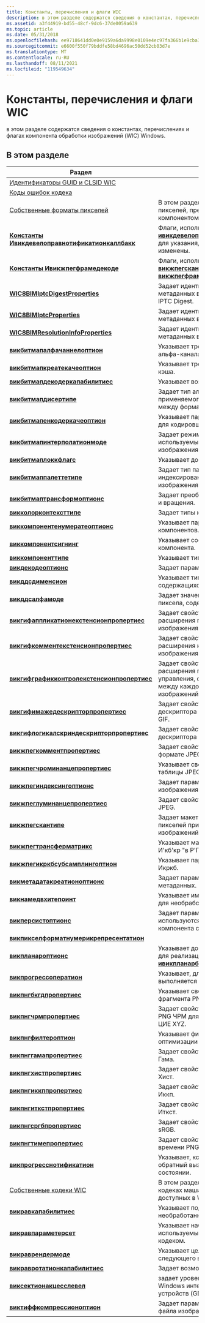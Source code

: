 ```yaml
---
title: Константы, перечисления и флаги WIC
description: в этом разделе содержатся сведения о константах, перечислениях и флагах компонента обработки изображений (WIC) Windows.
ms.assetid: a3f44919-bd55-48cf-9dc6-37de0059a639
ms.topic: article
ms.date: 05/31/2018
ms.openlocfilehash: ee9718641dd0e0e9159a6da9998e0109e4ec97fa366b1e9cba35f9d5f1065ac9
ms.sourcegitcommit: e6600f550f79bddfe58bd4696ac50dd52cb03d7e
ms.translationtype: MT
ms.contentlocale: ru-RU
ms.lasthandoff: 08/11/2021
ms.locfileid: "119549634"
---
```

# <a name="wic-constants-enumerations-and-flags"></a>Константы, перечисления и флаги WIC

в этом разделе содержатся сведения о константах, перечислениях и флагах компонента обработки изображений (WIC) Windows.

## <a name="in-this-section"></a>В этом разделе



| Раздел                                                                                                              | Описание                                                                                                                                                     |
|--------------------------------------------------------------------------------------------------------------------|-----------------------------------------------------------------------------------------------------------------------------------------------------------------|
| [Идентификаторы GUID и CLSID WIC](-wic-guids-clsids.md)<br/>                                                           |                                                                                                                                                                 |
| [Коды ошибок кодека](-wic-codec-error-codes.md)<br/>                                                         |                                                                                                                                                                 |
| [Собственные форматы пикселей](-wic-codec-native-pixel-formats.md)<br/>                                             | В этом разделе описываются форматы пикселей, предоставляемые компонентом WIC.<br/>                                                                                          |
| [**Константы Ивикдевелоправнотификатионкаллбакк**](-wic-codec-iwicdeveloprawnotification-constants.md)<br/> | Флаги, используемые [**ивикдевелоправнотификатионкаллбакк**](/windows/desktop/api/Wincodec/nn-wincodec-iwicdeveloprawnotificationcallback) для указания, какие элементы были изменены.<br/> |
| [**Константы Ивикжпегфрамедекоде**](iwicjpegframedecode-constants.md)<br/>                                  | Флаги, используемые [**викжпегсканхеадер**](/windows/desktop/api/wincodec/ns-wincodec-wicjpegscanheader) и [**викжпегфрамехеадер**](/windows/desktop/api/wincodec/ns-wincodec-wicjpegframeheader).<br/>                               |
| [**WIC8BIMIptcDigestProperties**](/windows/desktop/api/Wincodec/ne-wincodec-wic8bimiptcdigestproperties)<br/>                           | Задает идентификаторы элементов метаданных в блоке метаданных 8BIM IPTC Digest.<br/>                                                               |
| [**WIC8BIMIptcProperties**](/windows/desktop/api/Wincodec/ne-wincodec-wic8bimiptcproperties)<br/>                                       | Задает идентификаторы элементов метаданных в блоке 8BIM IPTC.<br/>                                                                               |
| [**WIC8BIMResolutionInfoProperties**](/windows/desktop/api/Wincodec/ne-wincodec-wic8bimresolutioninfoproperties)<br/>                   | Задает идентификаторы элементов метаданных в блоке 8BIMResolutionInfo.<br/>                                                                      |
| [**викбитмапалфачаннелоптион**](/windows/desktop/api/Wincodec/ne-wincodec-wicbitmapalphachanneloption)<br/>                           | Указывает требуемое использование альфа-канала.<br/>                                                                                                           |
| [**викбитмапкреатекачеоптион**](/windows/desktop/api/Wincodec/ne-wincodec-wicbitmapcreatecacheoption)<br/>                             | Указывает требуемое использование кэша.<br/>                                                                                                                   |
| [**викбитмапдекодеркапабилитиес**](/windows/desktop/api/Wincodec/ne-wincodec-wicbitmapdecodercapabilities)<br/>                         | Указывает возможности декодера.<br/>                                                                                                           |
| [**викбитмапдисертипе**](/windows/desktop/api/Wincodec/ne-wincodec-wicbitmapdithertype)<br/>                                           | Задает тип алгоритма [сглаживания](/windows) , применяемого при преобразовании между форматами изображений.<br/>                                               |
| [**викбитмапенкодеркачеоптион**](/windows/desktop/api/Wincodec/ne-wincodec-wicbitmapencodercacheoption)<br/>                           | Указывает параметры кэша, доступные для кодировщика.<br/>                                                                                                |
| [**викбитмапинтерполатионмоде**](/windows/desktop/api/Wincodec/ne-wincodec-wicbitmapinterpolationmode)<br/>                             | Задает режим выборки или фильтрации, используемый при масштабировании изображения.<br/>                                                                               |
| [**викбитмаплоккфлагс**](/windows/desktop/api/Wincodec/ne-wincodec-wicbitmaplockflags)<br/>                                             | Указывает доступ к [**ивикбитмап**](/windows/desktop/api/Wincodec/nn-wincodec-iwicbitmap).<br/>                                                                                  |
| [**викбитмаппалеттетипе**](/windows/desktop/api/Wincodec/ne-wincodec-wicbitmappalettetype)<br/>                                         | Задает тип палитры, используемой для индексированного формата изображения.<br/>                                                                                      |
| [**викбитмаптрансформоптионс**](/windows/desktop/api/Wincodec/ne-wincodec-wicbitmaptransformoptions)<br/>                               | Задает преобразования перелистывания и вращения.<br/>                                                                                                          |
| [**викколорконтексттипе**](/windows/desktop/api/Wincodec/ne-wincodec-wiccolorcontexttype)<br/>                                           | Задает типы контекста цвета.<br/>                                                                                                                   |
| [**виккомпонентенумератеоптионс**](/windows/desktop/api/Wincodec/ne-wincodec-wiccomponentenumerateoptions)<br/>                         | Указывает параметры перечисления компонентов.<br/>                                                                                                             |
| [**виккомпонентсигнинг**](/windows/desktop/api/Wincodec/ne-wincodec-wiccomponentsigning)<br/>                                           | Указывает состояние подписи компонента.<br/>                                                                                                              |
| [**виккомпоненттипе**](/windows/desktop/api/Wincodec/ne-wincodec-wiccomponenttype)<br/>                                                 | Указывает тип компонента WIC.<br/>                                                                                                                 |
| [**викдекодеоптионс**](/windows/desktop/api/Wincodec/ne-wincodec-wicdecodeoptions)<br/>                                                 | Задает параметры декодирования.<br/>                                                                                                                            |
| [**викддсдименсион**](/windows/desktop/api/Wincodec/ne-wincodec-wicddsdimension)<br/>                                                              | Указывает тип измерения данных, содержащихся в образе DDS.<br/>                                                                                     |
| [**викддсалфамоде**](/windows/desktop/api/Wincodec/ne-wincodec-wicddsalphamode)<br/>                                                              | Задает значение компонентов цвета пиксела, содержащихся в образе DDS.<br/>                                                                |
| [**викгифаппликатионекстенсионпропертиес**](/windows/desktop/api/Wincodec/ne-wincodec-wicgifapplicationextensionproperties)<br/>         | Задает свойства метаданных расширения приложения для изображения в формате GIF.<br/>                                               |
| [**викгифкомментекстенсионпропертиес**](/windows/desktop/api/Wincodec/ne-wincodec-wicgifcommentextensionproperties)<br/>                 | Задает свойства метаданных расширения комментария для изображения в формате GIF.<br/>                                                                                 |
| [**викгифграфикконтролекстенсионпропертиес**](/windows/desktop/api/Wincodec/ne-wincodec-wicgifgraphiccontrolextensionproperties)<br/>   | Задает свойства метаданных расширения графического элемента управления, определяющие переходы между каждой анимацией кадра для изображений GIF.<br/>                 |
| [**викгифимажедескрипторпропертиес**](/windows/desktop/api/Wincodec/ne-wincodec-wicgifimagedescriptorproperties)<br/>                   | Задает свойства метаданных дескриптора изображения для кадров GIF.<br/>                                                                                   |
| [**викгифлогикалскриндескрипторпропертиес**](/windows/desktop/api/Wincodec/ne-wincodec-wicgiflogicalscreendescriptorproperties)<br/>   | Задает свойства логического дескриптора экрана для метаданных GIF.<br/>                                                                                 |
| [**викжпегкомментпропертиес**](/windows/desktop/api/Wincodec/ne-wincodec-wicjpegcommentproperties)<br/>                                 | Задает свойства комментариев в формате JPEG.<br/>                                                                                                               |
| [**викжпегчроминанцепропертиес**](/windows/desktop/api/Wincodec/ne-wincodec-wicjpegchrominanceproperties)<br/>                         | Указывает свойство чроминанце таблицы JPEG.<br/>                                                                                                       |
| [**викжпегиндексингоптионс**](/windows/desktop/api/wincodec/ne-wincodec-wicjpegindexingoptions)<br/>                                                | Задает параметры для индексирования изображения JPEG. <br/>                                                                                                    |
| [**викжпеглуминанцепропертиес**](/windows/desktop/api/Wincodec/ne-wincodec-wicjpegluminanceproperties)<br/>                             | Задает свойство таблицы светимости JPEG.<br/>                                                                                                         |
| [**викжпегскантипе**](/windows/desktop/api/wincodec/ne-wincodec-wicjpegscantype)<br/>                                                              | Задает макет памяти для данных пикселей при сканировании изображений в формате JPEG. <br/>                                                                                     |
| [**викжпегтрансферматрикс**](/windows/desktop/api/wincodec/ne-wincodec-wicjpegtransfermatrix)<br/>                                                  | Указывает матрицу преобразования из И'кб'кр "в Р'Г'Б". <br/>                                                                                                |
| [**викжпегикркбсубсамплингоптион**](/windows/desktop/api/Wincodec/ne-wincodec-wicjpegycrcbsubsamplingoption)<br/>                       | Указывает параметры подвыборки JPEG Икркб. <br/>                                                                                                       |
| [**викметадатакреатионоптионс**](/windows/desktop/api/Wincodecsdk/ne-wincodecsdk-wicmetadatacreationoptions)<br/>                             | Задает параметры создания метаданных.<br/>                                                                                                                 |
| [**викнамедвхитепоинт**](/windows/desktop/api/Wincodec/ne-wincodec-wicnamedwhitepoint)<br/>                                             | Указывает именованные балансы белого для необработанных изображений.<br/>                                                                                                       |
| [**викперсистоптионс**](/windows/desktop/api/Wincodecsdk/ne-wincodecsdk-wicpersistoptions)<br/>                                               | Задает параметры WIC, которые используются при инициализации компонента с потоком.<br/>                                                                     |
| [**викпикселформатнумерикрепресентатион**](/windows/desktop/api/Wincodec/ne-wincodec-wicpixelformatnumericrepresentation)<br/>           |                                                                                                                                                                 |
| [**викпланароптионс**](/windows/desktop/api/Wincodec/ne-wincodec-wicplanaroptions)<br/>                                                            | Указывает дополнительные параметры для реализации [**ивикпланарбитмапсаурцетрансформ**](/windows/desktop/api/Wincodec/nn-wincodec-iwicplanarbitmapsourcetransform) . <br/>                       |
| [**викпрогрессоператион**](/windows/desktop/api/Wincodec/ne-wincodec-wicprogressoperation)<br/>                                         | Указывает, для каких операций выполняется получение уведомлений.<br/>                                                                                      |
| [**викпнгбкгдпропертиес**](/windows/desktop/api/Wincodec/ne-wincodec-wicpngbkgdproperties)<br/>                                         | Указывает свойства метаданных фрагмента PNG (Бкгд).<br/>                                                           |
| [**викпнгчрмпропертиес**](/windows/desktop/api/Wincodec/ne-wincodec-wicpngchrmproperties)<br/>                                         | Задает свойства метаданных фрагмента PNG ЧРМ для цветового изображения ЦИЕ XYZ.<br/>                                                                           |
| [**викпнгфилтероптион**](/windows/desktop/api/Wincodec/ne-wincodec-wicpngfilteroption)<br/>                                             | Указывает фильтры PNG, доступные для оптимизации сжатия.<br/>                                                                                    |
| [**викпнггамапропертиес**](/windows/desktop/api/Wincodec/ne-wincodec-wicpnggamaproperties)<br/>                                         | Задает свойства метаданных блока PNG Гама.<br/>                                                                                                    |
| [**викпнгхистпропертиес**](/windows/desktop/api/Wincodec/ne-wincodec-wicpnghistproperties)<br/>                                         | Задает свойства метаданных блока PNG Хист.<br/>                                                                                                    |
| [**викпнгиккппропертиес**](/windows/desktop/api/Wincodec/ne-wincodec-wicpngiccpproperties)<br/>                                         | Задает свойства метаданных блока PNG Иккп.<br/>                                                                                                    |
| [**викпнгиткстпропертиес**](/windows/desktop/api/Wincodec/ne-wincodec-wicpngitxtproperties)<br/>                                         | Задает свойства метаданных блока PNG Иткст.<br/>                                                                                                    |
| [**викпнгсргбпропертиес**](/windows/desktop/api/Wincodec/ne-wincodec-wicpngsrgbproperties)<br/>                                         | Задает свойства метаданных блока PNG sRGB.<br/>                                                                                                    |
| [**викпнгтимепропертиес**](/windows/desktop/api/Wincodec/ne-wincodec-wicpngtimeproperties)<br/>                                         | Задает свойства метаданных фрагмента времени PNG.<br/>                                                                                                    |
| [**викпрогресснотификатион**](/windows/desktop/api/Wincodec/ne-wincodec-wicprogressnotification)<br/>                                   | Указывает, когда должен вызываться обратный вызов уведомления о состоянии.<br/>                                                                                  |
| [Собственные кодеки WIC](native-wic-codecs.md)<br/>                                                              | В этом разделе содержатся сведения о кодеках машинного копирования, доступных в WIC.<br/>                                                                  |
| [**викравкапабилитиес**](/windows/desktop/api/Wincodec/ne-wincodec-wicrawcapabilities)<br/>                                             | Указывает поддержку возможностей необработанного изображения.<br/>                                                                                                     |
| [**викравпараметерсет**](/windows/desktop/api/Wincodec/ne-wincodec-wicrawparameterset)<br/>                                             | Указывает набор параметров, используемый необработанным кодеком.<br/>                                                                                                     |
| [**викраврендермоде**](/windows/desktop/api/Wincodec/ne-wincodec-wicrawrendermode)<br/>                                                 | Указывает цель визуализации следующего вызова [**CopyPixels**](/windows/desktop/api/Wincodec/nf-wincodec-iwicbitmapsource-copypixels) . <br/>                                          |
| [**викравротатионкапабилитиес**](/windows/desktop/api/Wincodec/ne-wincodec-wicrawrotationcapabilities)<br/>                             | Задает возможности вращения кодека.<br/>                                                                                                    |
| [**виксектионакцесслевел**](/windows/desktop/api/Wincodec/ne-wincodec-wicsectionaccesslevel)<br/>                                       | задает уровень доступа раздела Windows интерфейс графических устройств (GDI).<br/>                                                                     |
| [**виктиффкомпрессионоптион**](/windows/desktop/api/Wincodec/ne-wincodec-wictiffcompressionoption)<br/>                                 | Задает параметры сжатия для формата файла изображения с тегами (TIFF).<br/>                                                                                   |



 

 

